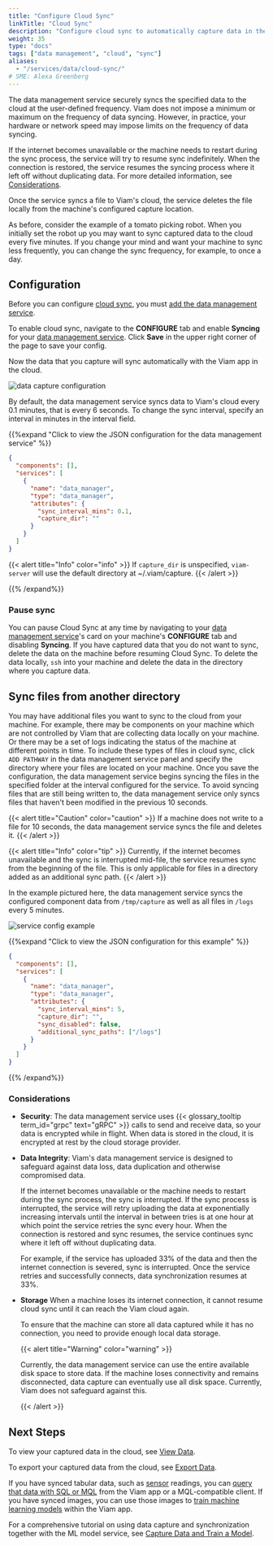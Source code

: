 ```yaml
---
title: "Configure Cloud Sync"
linkTitle: "Cloud Sync"
description: "Configure cloud sync to automatically capture data in the Viam app."
weight: 35
type: "docs"
tags: ["data management", "cloud", "sync"]
aliases:
  - "/services/data/cloud-sync/"
# SME: Alexa Greenberg
---
```


The data management service securely syncs the specified data to the cloud at the user-defined frequency.
Viam does not impose a minimum or maximum on the frequency of data syncing.
However, in practice, your hardware or network speed may impose limits on the frequency of data syncing.

If the internet becomes unavailable or the machine needs to restart during the sync process, the service will try to resume sync indefinitely.
When the connection is restored, the service resumes the syncing process where it left off without duplicating data.
For more detailed information, see [Considerations](#considerations).

Once the service syncs a file to Viam's cloud, the service deletes the file locally from the machine's configured capture location.

As before, consider the example of a tomato picking robot.
When you initially set the robot up you may want to sync captured data to the cloud every five minutes.
If you change your mind and want your machine to sync less frequently, you can change the sync frequency, for example, to once a day.

## Configuration

Before you can configure [cloud sync](/data/cloud-sync/), you must [add the data management service](/data/capture/#add-the-data-management-service).

To enable cloud sync, navigate to the **CONFIGURE** tab and enable **Syncing** for your [data management service](../).
Click **Save** in the upper right corner of the page to save your config.

Now the data that you capture will sync automatically with the Viam app in the cloud.

![data capture configuration](/tutorials/data-management/data-management-conf.png)

By default, the data management service syncs data to Viam's cloud every 0.1 minutes, that is every 6 seconds.
To change the sync interval, specify an interval in minutes in the interval field.

{{%expand "Click to view the JSON configuration for the data management service" %}}

```json {class="line-numbers linkable-line-numbers"}
{
  "components": [],
  "services": [
    {
      "name": "data_manager",
      "type": "data_manager",
      "attributes": {
        "sync_interval_mins": 0.1,
        "capture_dir": ""
      }
    }
  ]
}
```

{{< alert title="Info" color="info" >}}
If `capture_dir` is unspecified, `viam-server` will use the default directory at <file>~/.viam/capture</file>.
{{< /alert >}}

{{% /expand%}}

### Pause sync

You can pause Cloud Sync at any time by navigating to your [data management service](../)'s card on your machine's **CONFIGURE** tab and disabling **Syncing**.
If you have captured data that you do not want to sync, delete the data on the machine before resuming Cloud Sync.
To delete the data locally, `ssh` into your machine and delete the data in the directory where you capture data.

## Sync files from another directory

You may have additional files you want to sync to the cloud from your machine.
For example, there may be components on your machine which are not controlled by Viam that are collecting data locally on your machine.
Or there may be a set of logs indicating the status of the machine at different points in time.
To include these types of files in cloud sync, click `ADD PATHWAY` in the data management service panel and specify the directory where your files are located on your machine.
Once you save the configuration, the data management service begins syncing the files in the specified folder at the interval configured for the service.
To avoid syncing files that are still being written to, the data management service only syncs files that haven't been modified in the previous 10 seconds.

{{< alert title="Caution" color="caution" >}}
If a machine does not write to a file for 10 seconds, the data management service syncs the file and deletes it.
{{< /alert >}}

{{< alert title="Info" color="tip" >}}
Currently, if the internet becomes unavailable and the sync is interrupted mid-file, the service resumes sync from the beginning of the file.
This is only applicable for files in a directory added as an additional sync path.
{{< /alert >}}

In the example pictured here, the data management service syncs the configured component data from `/tmp/capture` as well as all files in `/logs` every 5 minutes.

![service config example](/data/data-service-config.png)

{{%expand "Click to view the JSON configuration for this example" %}}

```json {class="line-numbers linkable-line-numbers"}
{
  "components": [],
  "services": [
    {
      "name": "data_manager",
      "type": "data_manager",
      "attributes": {
        "sync_interval_mins": 5,
        "capture_dir": "",
        "sync_disabled": false,
        "additional_sync_paths": ["/logs"]
      }
    }
  ]
}
```

{{% /expand%}}

### Considerations

- **Security**: The data management service uses {{< glossary_tooltip term_id="grpc" text="gRPC" >}} calls to send and receive data, so your data is encrypted while in flight.
  When data is stored in the cloud, it is encrypted at rest by the cloud storage provider.

- **Data Integrity**: Viam's data management service is designed to safeguard against data loss, data duplication and otherwise compromised data.

  If the internet becomes unavailable or the machine needs to restart during the sync process, the sync is interrupted.
  If the sync process is interrupted, the service will retry uploading the data at exponentially increasing intervals until the interval in between tries is at one hour at which point the service retries the sync every hour.
  When the connection is restored and sync resumes, the service continues sync where it left off without duplicating data.

  For example, if the service has uploaded 33% of the data and then the internet connection is severed, sync is interrupted.
  Once the service retries and successfully connects, data synchronization resumes at 33%.

- **Storage** When a machine loses its internet connection, it cannot resume cloud sync until it can reach the Viam cloud again.

  To ensure that the machine can store all data captured while it has no connection, you need to provide enough local data storage.

  {{< alert title="Warning" color="warning" >}}

  Currently, the data management service can use the entire available disk space to store data.
  If the machine loses connectivity and remains disconnected, data capture can eventually use all disk space.
  Currently, Viam does not safeguard against this.

  {{< /alert >}}

## Next Steps

To view your captured data in the cloud, see [View Data](/data/view/).

To export your captured data from the cloud, see [Export Data](/data/export/).

If you have synced tabular data, such as [sensor](/components/sensor/) readings, you can [query that data with SQL or MQL](/data/query/) from the Viam app or a MQL-compatible client.
If you have synced images, you can use those images to [train machine learning models](/ml/train-model/) within the Viam app.

For a comprehensive tutorial on using data capture and synchronization together with the ML model service, see [Capture Data and Train a Model](/tutorials/services/data-mlmodel-tutorial/).
